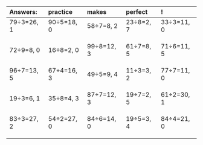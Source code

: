 | Answers: | practice | makes | perfect | ! |
| :--- | :--- | :--- | :--- | :--- |
| 79÷3=26, 1 | 90÷5=18, 0 | 58÷7=8, 2 | 23÷8=2, 7 | 33÷3=11, 0 | 
|   |   |   |   |   | 
|   |   |   |   |   | 
|   |   |   |   |   | 
| 72÷9=8, 0 | 16÷8=2, 0 | 99÷8=12, 3 | 61÷7=8, 5 | 71÷6=11, 5 | 
|   |   |   |   |   | 
|   |   |   |   |   | 
|   |   |   |   |   | 
| 96÷7=13, 5 | 67÷4=16, 3 | 49÷5=9, 4 | 11÷3=3, 2 | 77÷7=11, 0 | 
|   |   |   |   |   | 
|   |   |   |   |   | 
|   |   |   |   |   | 
| 19÷3=6, 1 | 35÷8=4, 3 | 87÷7=12, 3 | 19÷7=2, 5 | 61÷2=30, 1 | 
|   |   |   |   |   | 
|   |   |   |   |   | 
|   |   |   |   |   | 
| 83÷3=27, 2 | 54÷2=27, 0 | 84÷6=14, 0 | 19÷5=3, 4 | 84÷4=21, 0 | 
|   |   |   |   |   | 
|   |   |   |   |   | 
|   |   |   |   |   | 
